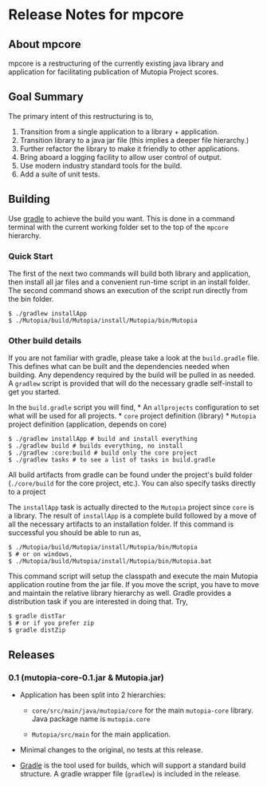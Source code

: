# Release Notes for mpcore

## About mpcore

mpcore is a restructuring of the currently existing java library and
application for facilitating publication of Mutopia Project scores.

## Goal Summary

The primary intent of this restructuring is to,

 1. Transition from a single application to a library + application.
 2. Transition library to a java jar file (this implies a deeper file
    hierarchy.)
 3. Further refactor the library to make it friendly to other
    applications.
 4. Bring aboard a logging facility to allow user control of output.
 5. Use modern industry standard tools for the build.
 6. Add a suite of unit tests.

## Building

Use [gradle](http://gradle.org/) to achieve the build you want. This
is done in a command terminal with the current working folder set to
the top of the `mpcore` hierarchy.

### Quick Start

The first of the next two commands will build both library and
application, then install all jar files and a convenient run-time
script in an install folder. The second command shows an execution of
the script run directly from the bin folder.

```
$ ./gradlew installApp
$ ./Mutopia/build/Mutopia/install/Mutopia/bin/Mutopia
```

### Other build details

If you are not familiar with gradle, please take a look at the
`build.gradle` file. This defines what can be built and the
dependencies needed when building. Any dependency required by the
build will be pulled in as needed. A `gradlew` script is provided that
will do the necessary gradle self-install to get you started.

In the `build.gradle` script you will find, * An `allprojects`
configuration to set what will be used for all projects. * `core`
project definition (library) * `Mutopia` project definition
(application, depends on core)

```
$ ./gradlew installApp # build and install everything
$ ./gradlew build # builds everything, no install
$ ./gradlew :core:build # build only the core project
$ ./gradlew tasks # to see a list of tasks in build.gradle
```

All build artifacts from gradle can be found under the project's build
folder (`./core/build` for the core project, etc.). You can also
specify tasks directly to a project

The `installApp` task is actually directed to the `Mutopia` project
since `core` is a library. The result of `installApp` is a complete
build followed by a move of all the necessary artifacts to an
installation folder. If this command is successful you should be able
to run as,

```
$ ./Mutopia/build/Mutopia/install/Mutopia/bin/Mutopia
$ # or on windows,
$ ./Mutopia/build/Mutopia/install/Mutopia/bin/Mutopia.bat
```

This command script will setup the classpath and execute the main
Mutopia application routine from the jar file. If you move the script,
you have to move and maintain the relative library hierarchy as well.
Gradle provides a distribution task if you are interested in doing
that. Try,

```
$ gradle distTar
$ # or if you prefer zip
$ gradle distZip
```

## Releases
### 0.1 (mutopia-core-0.1.jar & Mutopia.jar)

 * Application has been split into 2 hierarchies:

   * `core/src/main/java/mutopia/core` for the main `mutopia-core`
   library. Java package name is `mutopia.core`

   * `Mutopia/src/main` for the main application.

 * Minimal changes to the original, no tests at this release.

 * [Gradle](http://gradle.org) is the tool used for builds, which will
   support a standard build structure. A gradle wrapper file
   (`gradlew`) is included in the release.

